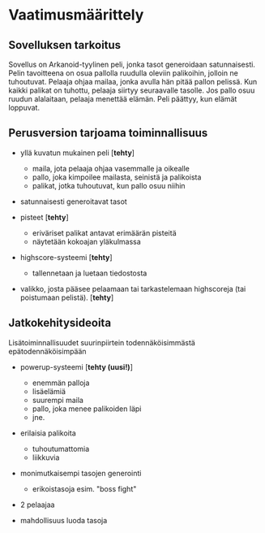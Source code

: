 # Vaatimusmäärittely

## Sovelluksen tarkoitus

Sovellus on Arkanoid-tyylinen peli, jonka tasot generoidaan satunnaisesti. Pelin tavoitteena on osua pallolla ruudulla oleviin palikoihin, jolloin ne tuhoutuvat. Pelaaja ohjaa mailaa, jonka avulla hän pitää pallon pelissä. 
Kun kaikki palikat on tuhottu, pelaaja siirtyy seuraavalle tasolle. Jos pallo osuu ruudun alalaitaan, pelaaja menettää elämän. Peli päättyy, kun elämät loppuvat.

## Perusversion tarjoama toiminnallisuus

- yllä kuvatun mukainen peli \[**tehty**\]
	- maila, jota pelaaja ohjaa vasemmalle ja oikealle 
	- pallo, joka kimpoilee mailasta, seinistä ja palikoista 
	- palikat, jotka tuhoutuvat, kun pallo osuu niihin 

- satunnaisesti generoitavat tasot

- pisteet \[**tehty**\]
	- eriväriset palikat antavat erimäärän pisteitä 
	- näytetään kokoajan yläkulmassa 

- highscore-systeemi \[**tehty**\]
	- tallennetaan ja luetaan tiedostosta 

- valikko, josta pääsee pelaamaan tai tarkastelemaan highscoreja (tai poistumaan pelistä). \[**tehty**\]

## Jatkokehitysideoita

Lisätoiminnallisuudet suurinpiirtein todennäköisimmästä epätodennäköisimpään

- powerup-systeemi \[**tehty (uusi!)**\]
	- enemmän palloja
	- lisäelämiä
	- suurempi maila
	- pallo, joka menee palikoiden läpi
	- jne.

- erilaisia palikoita
	- tuhoutumattomia
	- liikkuvia
	
- monimutkaisempi tasojen generointi
	- erikoistasoja esim. "boss fight"

- 2 pelaajaa

- mahdollisuus luoda tasoja
